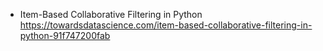 - Item-Based Collaborative Filtering in Python https://towardsdatascience.com/item-based-collaborative-filtering-in-python-91f747200fab